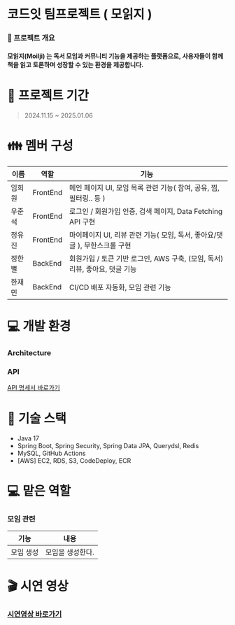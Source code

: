# 코드잇 팀프로젝트 ( 모읽지 )

### 👋 프로젝트 개요

#### 모읽지(Moilji) 는 독서 모임과 커뮤니티 기능을 제공하는 플랫폼으로, 사용자들이 함께 책을 읽고 토론하며 성장할 수 있는 환경을 제공합니다.

# 📅 프로젝트 기간

> 2024.11.15 ~ 2025.01.06

# 👪 멤버 구성

| 이름  | 역할  | 기능                              |
|-----|-----|---------------------------------|
| 임희원 | FrontEnd | 메인 페이지 UI, 모임 목록 관련 기능( 참여, 공유, 찜, 필터링.. 등 ) |
| 우준석 | FrontEnd  | 로그인 / 회원가입 인증, 검색 페이지, Data Fetching API 구현 |
| 정유진 | FrontEnd  | 마이페이지 UI, 리뷰 관련 기능( 모임, 독서, 좋아요/댓글 ), 무한스크롤 구현 |
| 정한별 | BackEnd  | 회원가입 / 토큰 기반 로그인, AWS 구축, (모임, 독서) 리뷰, 좋아요, 댓글 기능   |
| 한재민 | BackEnd  | CI/CD 배포 자동화, 모임 관련 기능 |

# 💻 개발 환경

### Architecture

### API

[API 명세서 바로가기](https://docs.google.com/spreadsheets/d/1lcUy45KENA28HkA6w2CRJwkndWbBS591vnjQbwSXX9s/edit?usp=sharing)

# 🔧 기술 스택

- Java 17
- Spring Boot, Spring Security, Spring Data JPA, Querydsl, Redis
- MySQL, GitHub Actions
- [AWS] EC2, RDS, S3, CodeDeploy, ECR

# 💻 맡은 역할

### 모임 관련

| 기능          | 내용                                                                     |
|-------------|------------------------------------------------------------------------|
| 모임 생성       | 모임을 생성한다. |


# 🎬 시연 영상
### [시연영상 바로가기](https://youtu.be/MFbDF_wRzKw)
